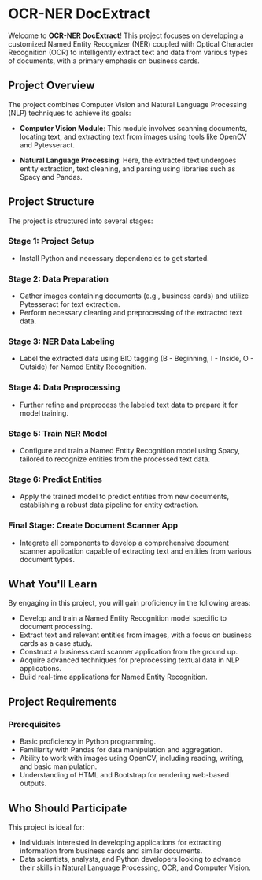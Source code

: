 # OCR-NER DocExtract

Welcome to **OCR-NER DocExtract**! This project focuses on developing a customized Named Entity Recognizer (NER) coupled with Optical Character Recognition (OCR) to intelligently extract text and data from various types of documents, with a primary emphasis on business cards.

## Project Overview

The project combines Computer Vision and Natural Language Processing (NLP) techniques to achieve its goals:

- **Computer Vision Module**: This module involves scanning documents, locating text, and extracting text from images using tools like OpenCV and Pytesseract.
  
- **Natural Language Processing**: Here, the extracted text undergoes entity extraction, text cleaning, and parsing using libraries such as Spacy and Pandas.

## Project Structure

The project is structured into several stages:

### Stage 1: Project Setup
- Install Python and necessary dependencies to get started.

### Stage 2: Data Preparation
- Gather images containing documents (e.g., business cards) and utilize Pytesseract for text extraction.
- Perform necessary cleaning and preprocessing of the extracted text data.

### Stage 3: NER Data Labeling
- Label the extracted data using BIO tagging (B - Beginning, I - Inside, O - Outside) for Named Entity Recognition.

### Stage 4: Data Preprocessing
- Further refine and preprocess the labeled text data to prepare it for model training.

### Stage 5: Train NER Model
- Configure and train a Named Entity Recognition model using Spacy, tailored to recognize entities from the processed text data.

### Stage 6: Predict Entities
- Apply the trained model to predict entities from new documents, establishing a robust data pipeline for entity extraction.

### Final Stage: Create Document Scanner App
- Integrate all components to develop a comprehensive document scanner application capable of extracting text and entities from various document types.

## What You'll Learn

By engaging in this project, you will gain proficiency in the following areas:

- Develop and train a Named Entity Recognition model specific to document processing.
- Extract text and relevant entities from images, with a focus on business cards as a case study.
- Construct a business card scanner application from the ground up.
- Acquire advanced techniques for preprocessing textual data in NLP applications.
- Build real-time applications for Named Entity Recognition.

## Project Requirements

### Prerequisites

- Basic proficiency in Python programming.
- Familiarity with Pandas for data manipulation and aggregation.
- Ability to work with images using OpenCV, including reading, writing, and basic manipulation.
- Understanding of HTML and Bootstrap for rendering web-based outputs.

## Who Should Participate

This project is ideal for:

- Individuals interested in developing applications for extracting information from business cards and similar documents.
- Data scientists, analysts, and Python developers looking to advance their skills in Natural Language Processing, OCR, and Computer Vision.
